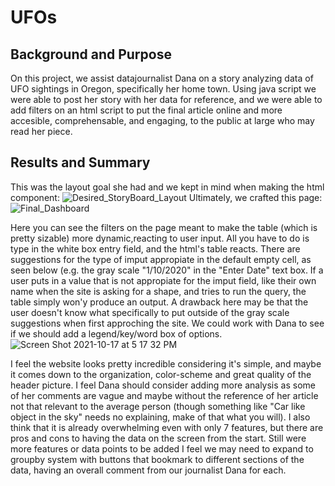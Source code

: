 # UFOs

## Background and Purpose
On this project, we assist datajournalist Dana on a story analyzing data of UFO sightings in Oregon, specifically her home town. Using java script we were able to post her story with her data for reference, and we were able to add filters on an html script to put the final article online and more accesible, comprehensable, and engaging, to the public at large who may read her piece.

## Results and Summary
This was the layout goal she had and we kept in mind when making the html component: 
![Desired_StoryBoard_Layout](https://user-images.githubusercontent.com/82982952/137645331-07feea1e-502c-482e-96d0-33636753ff39.png)
Ultimately, we crafted this page:
![Final_Dashboard](https://user-images.githubusercontent.com/82982952/137645336-3b6bd09a-1296-47ae-9f40-2995cdb4d09d.png)

Here you can see the filters on the page meant to make the table (which is pretty sizable) more dynamic,reacting to user input. All you have to do is type in the white box entry field, and the html's table reacts. There are suggestions for the type of imput appropiate in the default empty cell, as seen below (e.g. the gray scale "1/10/2020" in the "Enter Date" text box. If a user puts in a value that is not appropiate for the imput field, like their own name when the site is asking for a shape, and tries to run the query, the table simply won'y produce an output. A drawback here may be that the user doesn't know what specifically to put outside of the gray scale suggestions when first approching the site. We could work with Dana to see if we should add a legend/key/word box of options. 
![Screen Shot 2021-10-17 at 5 17 32 PM](https://user-images.githubusercontent.com/82982952/137645344-c5904d44-36c5-48d7-877c-5f921f2930dc.png)

I feel the website looks pretty incredible considering it's simple, and maybe it comes down to the organization, color-scheme and great quality of the header picture. I feel Dana should consider adding more analysis as some of her comments are vague and maybe without the reference of her article not that relevant to the average person (though something like "Car like object in the sky" needs no explaining, make of that what you will). I also think that it is already overwhelming even with only 7 features, but there are pros and cons to having the data on the screen from the start. Still were more features or data points to be added I feel we may need to expand to groupby system with buttons that bookmark to different sections of the data, having an overall comment from our journalist Dana for each.
